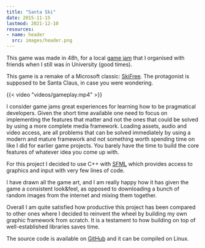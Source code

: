 ```yaml
---
title: "Santa Ski"
date: 2015-11-15
lastmod: 2021-12-10
resources:
- name: header
  src: images/header.png
---
```


This game was made in 48h, for a local [game jam](https://en.wikipedia.org/wiki/Game_jam) that I organised with friends when I still was in University (good times).

This game is a remake of a Microsoft classic: [SkiFree](https://en.wikipedia.org/wiki/SkiFree). The protagonist is supposed to be Santa Claus, in case you were wondering.

{{< video "videos/gameplay.mp4" >}}

I consider game jams great experiences for learning how to be pragmatical developers. Given the short time available one need to focus on implementing the features that matter and not the ones that could be solved by using a more complete media framework. Loading assets, audio and video access, are all problems that can be solved immediately by using a modern and mature framework and not something worth spending time on like I did for earlier game projects. You barely have the time to build the core features of whatever idea you come up with.

For this project I decided to use C++ with [SFML](https://en.wikipedia.org/wiki/Simple_and_Fast_Multimedia_Library) which provides access to graphics and input with very few lines of code.

I have drawn all the game art, and I am really happy how it has given the game a consistent look&feel, as opposed to downloading a bunch of random images from the internet and mixing them together.

Overall I am quite satisfied how productive this project has been compared to other ones where I decided to reinvent the wheel by building my own graphic framework from scratch. It is a testament to how building on top of well-established libraries saves time.

The source code is available on [GitHub](https://github.com/skilion/santa-ski) and it can be compiled on Linux.
